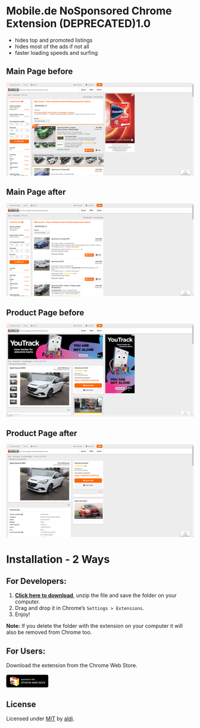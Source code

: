 <h1>Mobile.de NoSponsored Chrome Extension (DEPRECATED)<strong>1.0</strong></h1>

- hides top and promoted listings
- hides most of the ads if not all
- faster loading speeds and surfing

<h2> Main Page before </h2>
<img src="main_before.png"/>
<h2> Main Page after </h2>
<img src="main_after.png"/>

<h2> Product Page before </h2>
<img src="productpage_before.png"/>
<h2> Product Page after </h2>
<img src="productpage_after.png"/>

</br>
<h1> Installation - 2 Ways </h1>

<h2>For Developers: </h2>

1. **[Click here to download](https://github.com/aldi/mobile.de-chrome-extension/archive/master.zip)**, unzip the file and save the folder on your computer.
2. Drag and drop it in Chrome’s `Settings > Extensions`.
3. Enjoy!

__Note:__ If you delete the folder with the extension on your computer it will also be removed from Chrome too.

<h2>For Users:</h2>
Download the extension from the Chrome Web Store.</br></br>
<a href="https://chrome.google.com/webstore/detail/mobilede-nosponsored/ppogdenllamdmgofgekhdfdkloleiijd" target="_blank">
<img src="webstore.png"/>
</a>

<h2> License </h2>

Licensed under [MIT](LICENSE) by [aldi](https://aldiduzha.com).
